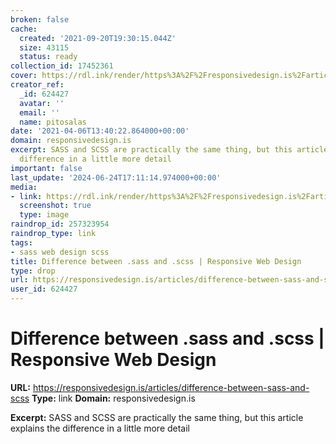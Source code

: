 ```yaml
---
broken: false
cache:
  created: '2021-09-20T19:30:15.044Z'
  size: 43115
  status: ready
collection_id: 17452361
cover: https://rdl.ink/render/https%3A%2F%2Fresponsivedesign.is%2Farticles%2Fdifference-between-sass-and-scss
creator_ref:
  _id: 624427
  avatar: ''
  email: ''
  name: pitosalas
date: '2021-04-06T13:40:22.864000+00:00'
domain: responsivedesign.is
excerpt: SASS and SCSS are practically the same thing, but this article explains the
  difference in a little more detail
important: false
last_update: '2024-06-24T17:11:14.974000+00:00'
media:
- link: https://rdl.ink/render/https%3A%2F%2Fresponsivedesign.is%2Farticles%2Fdifference-between-sass-and-scss
  screenshot: true
  type: image
raindrop_id: 257323954
raindrop_type: link
tags:
- sass web design scss
title: Difference between .sass and .scss | Responsive Web Design
type: drop
url: https://responsivedesign.is/articles/difference-between-sass-and-scss
user_id: 624427
---
```


# Difference between .sass and .scss | Responsive Web Design

**URL:** https://responsivedesign.is/articles/difference-between-sass-and-scss
**Type:** link
**Domain:** responsivedesign.is

**Excerpt:** SASS and SCSS are practically the same thing, but this article explains the difference in a little more detail
